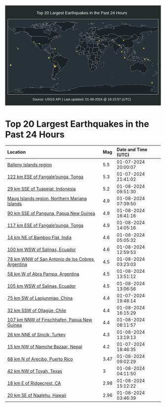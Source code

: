 ![Map](./map.png)

# Top 20 Largest Earthquakes in the Past 24 Hours

| Location | Mag | Date and Time (UTC) |
|:---|:---|:---|
| [Balleny Islands region](https://earthquake.usgs.gov/earthquakes/eventpage/us6000m2d7) | 5.5 | 01-07-2024 20:00:07 |
| [122 km ESE of Fangale’ounga, Tonga](https://earthquake.usgs.gov/earthquakes/eventpage/us6000m2di) | 5.3 | 01-07-2024 21:41:02 |
| [29 km SSE of Tuapejat, Indonesia](https://earthquake.usgs.gov/earthquakes/eventpage/us6000m2fs) | 5.2 | 01-08-2024 09:51:30 |
| [Maug Islands region, Northern Mariana Islands](https://earthquake.usgs.gov/earthquakes/eventpage/us6000m2fk) | 4.9 | 01-08-2024 07:39:50 |
| [90 km SSE of Panguna, Papua New Guinea](https://earthquake.usgs.gov/earthquakes/eventpage/us6000m2ij) | 4.9 | 01-08-2024 16:41:16 |
| [117 km ESE of Fangale’ounga, Tonga](https://earthquake.usgs.gov/earthquakes/eventpage/us6000m2gk) | 4.9 | 01-08-2024 14:05:16 |
| [14 km NE of Bamboo Flat, India](https://earthquake.usgs.gov/earthquakes/eventpage/us6000m2f9) | 4.6 | 01-08-2024 05:05:32 |
| [100 km WSW of Salinas, Ecuador](https://earthquake.usgs.gov/earthquakes/eventpage/us6000m2g7) | 4.6 | 01-08-2024 12:59:53 |
| [78 km WNW of San Antonio de los Cobres, Argentina](https://earthquake.usgs.gov/earthquakes/eventpage/us6000m2ex) | 4.5 | 01-08-2024 03:23:03 |
| [58 km W of Abra Pampa, Argentina](https://earthquake.usgs.gov/earthquakes/eventpage/us6000m2gg) | 4.5 | 01-08-2024 13:51:12 |
| [105 km WSW of Salinas, Ecuador](https://earthquake.usgs.gov/earthquakes/eventpage/us6000m2g9) | 4.5 | 01-08-2024 13:06:56 |
| [75 km SW of Laojunmiao, China](https://earthquake.usgs.gov/earthquakes/eventpage/us6000m2d5) | 4.4 | 01-07-2024 19:48:14 |
| [32 km SSW of Ollagüe, Chile](https://earthquake.usgs.gov/earthquakes/eventpage/us6000m2ha) | 4.4 | 01-08-2024 16:15:29 |
| [107 km NNW of Finschhafen, Papua New Guinea](https://earthquake.usgs.gov/earthquakes/eventpage/us6000m2fl) | 4.4 | 01-08-2024 08:11:57 |
| [26 km NNE of Sincik, Turkey](https://earthquake.usgs.gov/earthquakes/eventpage/us6000m2gb) | 4.3 | 01-08-2024 13:19:13 |
| [15 km NW of Namche Bazaar, Nepal](https://earthquake.usgs.gov/earthquakes/eventpage/us6000m2d1) | 4.2 | 01-07-2024 18:46:35 |
| [68 km N of Arecibo, Puerto Rico](https://earthquake.usgs.gov/earthquakes/eventpage/pr2024008000) | 3.47 | 01-08-2024 09:02:29 |
| [42 km NW of Toyah, Texas](https://earthquake.usgs.gov/earthquakes/eventpage/us6000m2f3) | 3 | 01-08-2024 04:11:50 |
| [18 km E of Ridgecrest, CA](https://earthquake.usgs.gov/earthquakes/eventpage/ci40456839) | 2.98 | 01-08-2024 15:12:22 |
| [20 km SE of Naalehu, Hawaii](https://earthquake.usgs.gov/earthquakes/eventpage/hv73712537) | 2.96 | 01-08-2024 03:46:39 |
